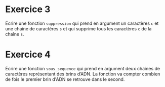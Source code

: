 # Exercice 3

Ecrire une fonction `suppression` qui prend en argument un caractères `c` et une chaîne de caractères `s` et qui supprime tous les caractères `c` de la chaîne `s`.

# Exercice 4

Écrire une fonction `sous_sequence` qui prend en argument deux chaînes de caractères représentant des brins d’ADN. La fonction va compter combien de fois le premier brin d'ADN se retrouve dans le second.

